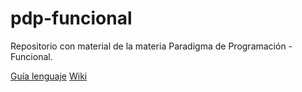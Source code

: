 # pdp-funcional

Repositorio con material de la materia Paradigma de Programación - Funcional.

[Guía lenguaje](https://docs.google.com/document/d/e/2PACX-1vTlLkakSbp6ubcIq00PU4-Z96tg8CUSc8bO793_uftmiGjfkSn7Ug-F_y0-ieIWG6aWfuoHLJrRL8Fd/pub)
[Wiki](http://wiki.uqbar.org/wiki/articles/paradigmas-de-programacion.html)